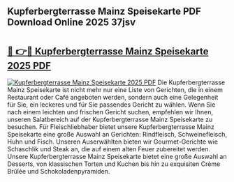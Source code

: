 ## Kupferbergterrasse Mainz Speisekarte PDF Download Online 2025 37jsv

# <h2><a href="http://gcdh4w7.nevu.top/?p=Kupferbergterrasse+Mainz+Speisekarte">🔗 👉🔴 Kupferbergterrasse Mainz Speisekarte 2025 PDF</a></h2>

[![Kupferbergterrasse Mainz Speisekarte 2025 PDF](https://i.imgur.com/dBaPXMq.png)](http://gcdh4w7.nevu.top/?p=Kupferbergterrasse+Mainz+Speisekarte)
Die Kupferbergterrasse Mainz Speisekarte ist nicht mehr nur eine Liste von Gerichten, die in einem Restaurant oder Café angeboten werden, sondern auch eine Gelegenheit für Sie, ein leckeres und für Sie passendes Gericht zu wählen. Wenn Sie nach einem leichten und frischen Gericht suchen, empfehlen wir Ihnen, unseren Salatbereich auf der Kupferbergterrasse Mainz Speisekarte zu besuchen. Für Fleischliebhaber bietet unsere Kupferbergterrasse Mainz Speisekarte eine große Auswahl an Gerichten: Rindfleisch, Schweinefleisch, Huhn und Fisch. Unseren Auserwählten bieten wir Gourmet-Gerichte wie Schaschlik und Steak an, die auf einem alten Feuer zubereitet werden. Unsere Kupferbergterrasse Mainz Speisekarte bietet eine große Auswahl an Desserts, von klassischen Torten und Kuchen bis hin zu exquisiten Crème Brûlée und Schokoladenpyramiden.
